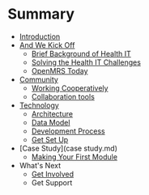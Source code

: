 # Summary

* [Introduction](README.md)
* [And We Kick Off](and_we_kick_off.md)
   * [Brief Background of Health IT](Kick_off/brief_background_of_health_it.md)
   * [Solving the Health IT Challenges](Kick_off/solving_the_health_it_challenges_our_responsemd.md)
   * [OpenMRS Today](Kick_off/openmrs_today.md)
* [Community](Community.md)
   * [Working Cooperatively](Community/workingCooperatively.md)
   * [Collaboration tools](Community/collaborationTools.md)
* [Technology](Technology.md)
   * [Architecture](Technology/architecture.md)
   * [Data Model](Technology/dataModel.md)
   * [Development Process](Technology/developmentProcess.md)
   * [Get Set Up](Technology/getSetUp.md)
* [Case Study](case study.md)
   * [Making Your First Module](Case_study/yourFirstModule.md)
* What's Next
   * [Get Involved](What_next/getInvolved.md)
   * Get Support


